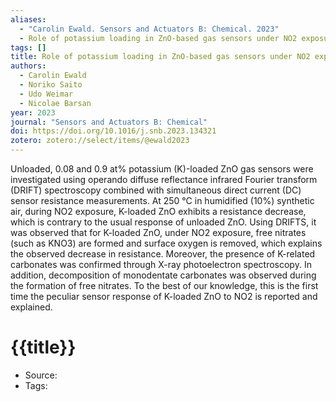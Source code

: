 ```yaml
---
aliases:
  - "Carolin Ewald. Sensors and Actuators B: Chemical. 2023"
  - Role of potassium loading in ZnO-based gas sensors under NO2 exposure – Operando diffuse reflectance infrared Fourier transform spectroscopic study
tags: []
title: Role of potassium loading in ZnO-based gas sensors under NO2 exposure – Operando diffuse reflectance infrared Fourier transform spectroscopic study
authors:
  - Carolin Ewald
  - Noriko Saito
  - Udo Weimar
  - Nicolae Barsan
year: 2023
journal: "Sensors and Actuators B: Chemical"
doi: https://doi.org/10.1016/j.snb.2023.134321
zotero: zotero://select/items/@ewald2023
---
```

<!-- START_ABSTRACT -->
Unloaded, 0.08 and 0.9 at% potassium (K)-loaded ZnO gas sensors were investigated using operando diffuse reflectance infrared Fourier transform (DRIFT) spectroscopy combined with simultaneous direct current (DC) sensor resistance measurements. At 250 °C in humidified (10%) synthetic air, during NO2 exposure, K-loaded ZnO exhibits a resistance decrease, which is contrary to the usual response of unloaded ZnO. Using DRIFTS, it was observed that for K-loaded ZnO, under NO2 exposure, free nitrates (such as KNO3) are formed and surface oxygen is removed, which explains the observed decrease in resistance. Moreover, the presence of K-related carbonates was confirmed through X-ray photoelectron spectroscopy. In addition, decomposition of monodentate carbonates was observed during the formation of free nitrates. To the best of our knowledge, this is the first time the peculiar sensor response of K-loaded ZnO to NO2 is reported and explained.
<!-- END_ABSTRACT -->

<!-- START_TEMPLATE -->
# {{title}}

- Source:
- Tags: 
<!-- END_TEMPLATE -->